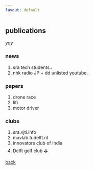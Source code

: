 ```yaml
---
layout: default
---
```


## publications
_yay_

### news
1. sra tech students..
2. nhk radio JP + dd unlisted youtube.

### papers
1. drone race
2. lifi
3. motor driver

### clubs
1. sra.vjti.info
2. mavlab.tudelft.nl
3. innovators club of India
4. Delft golf club :golf:

[back](./)
